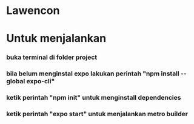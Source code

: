 # Lawencon

# Untuk menjalankan
### buka terminal di folder project
### bila belum menginstal expo lakukan perintah "npm install --global expo-cli"
### ketik perintah "npm init" untuk menginstall dependencies
### ketik perintah "expo start" untuk menjalankan metro builder
